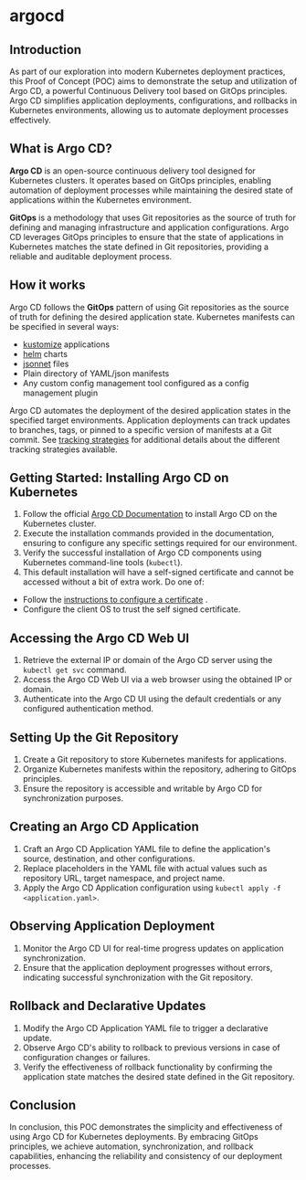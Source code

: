 # argocd
## Introduction
As part of our exploration into modern Kubernetes deployment practices, this Proof of Concept (POC) aims to demonstrate the setup and utilization of Argo CD, a powerful Continuous Delivery tool based on GitOps principles. 
Argo CD simplifies application deployments, configurations, and rollbacks in Kubernetes environments, allowing us to automate deployment processes effectively.

## What is Argo CD?
**Argo CD** is an open-source continuous delivery tool designed for Kubernetes clusters. 
It operates based on GitOps principles, enabling automation of deployment processes while maintaining the desired state of applications within the Kubernetes environment.

**GitOps** is a methodology that uses Git repositories as the source of truth for defining and managing infrastructure and application configurations. Argo CD leverages GitOps principles to ensure that the state of applications in Kubernetes matches the state defined in Git repositories, providing a reliable and auditable deployment process.

## How it works

Argo CD follows the **GitOps** pattern of using Git repositories as the source of truth for defining
the desired application state. Kubernetes manifests can be specified in several ways:

* [kustomize](https://kustomize.io) applications
* [helm](https://helm.sh) charts
* [jsonnet](https://jsonnet.org) files
* Plain directory of YAML/json manifests
* Any custom config management tool configured as a config management plugin

Argo CD automates the deployment of the desired application states in the specified target environments.
Application deployments can track updates to branches, tags, or pinned to a specific version of
manifests at a Git commit. See [tracking strategies](user-guide/tracking_strategies.md) for additional
details about the different tracking strategies available.


## Getting Started: Installing Argo CD on Kubernetes
1. Follow the official [Argo CD Documentation](https://argo-cd.readthedocs.io/en/stable/getting_started/) to install Argo CD on the Kubernetes cluster.
2. Execute the installation commands provided in the documentation, ensuring to configure any specific settings required for our environment.
3. Verify the successful installation of Argo CD components using Kubernetes command-line tools (`kubectl`).
4. This default installation will have a self-signed certificate and cannot be accessed without a bit of extra work.
Do one of:

* Follow the [instructions to configure a certificate](https://argo-cd.readthedocs.io/en/stable/operator-manual/tls/) .
* Configure the client OS to trust the self signed certificate.


## Accessing the Argo CD Web UI
1. Retrieve the external IP or domain of the Argo CD server using the `kubectl get svc` command.
2. Access the Argo CD Web UI via a web browser using the obtained IP or domain.
3. Authenticate into the Argo CD UI using the default credentials or any configured authentication method.

## Setting Up the Git Repository
1. Create a Git repository to store Kubernetes manifests for applications.
2. Organize Kubernetes manifests within the repository, adhering to GitOps principles.
3. Ensure the repository is accessible and writable by Argo CD for synchronization purposes.

## Creating an Argo CD Application
1. Craft an Argo CD Application YAML file to define the application's source, destination, and other configurations.
2. Replace placeholders in the YAML file with actual values such as repository URL, target namespace, and project name.
3. Apply the Argo CD Application configuration using `kubectl apply -f <application.yaml>`.

## Observing Application Deployment
1. Monitor the Argo CD UI for real-time progress updates on application synchronization.
2. Ensure that the application deployment progresses without errors, indicating successful synchronization with the Git repository.

## Rollback and Declarative Updates
1. Modify the Argo CD Application YAML file to trigger a declarative update.
2. Observe Argo CD's ability to rollback to previous versions in case of configuration changes or failures.
3. Verify the effectiveness of rollback functionality by confirming the application state matches the desired state defined in the Git repository.

## Conclusion
In conclusion, this POC demonstrates the simplicity and effectiveness of using Argo CD for Kubernetes deployments. By embracing GitOps principles, we achieve automation, synchronization, and rollback capabilities, enhancing the reliability and consistency of our deployment processes.
